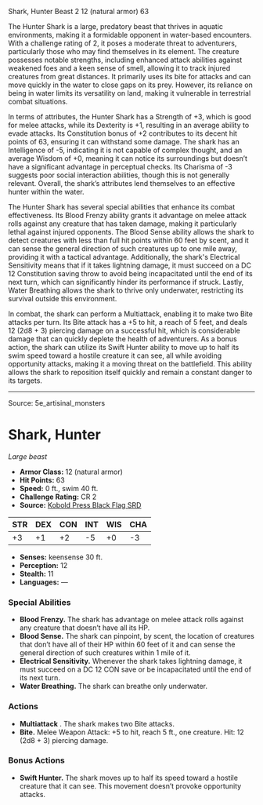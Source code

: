 <MonsterName/>Shark, Hunter</MonsterName>
<CreatureType/>Beast</CreatureType>
<CR/>2</CR>
<AC/>12 (natural armor)</AC>
<HP/>63</HP>
<summary>The Hunter Shark is a large, predatory beast that thrives in aquatic environments, making it a formidable opponent in water-based encounters. With a challenge rating of 2, it poses a moderate threat to adventurers, particularly those who may find themselves in its element. The creature possesses notable strengths, including enhanced attack abilities against weakened foes and a keen sense of smell, allowing it to track injured creatures from great distances. It primarily uses its bite for attacks and can move quickly in the water to close gaps on its prey. However, its reliance on being in water limits its versatility on land, making it vulnerable in terrestrial combat situations.</summary>

<detail>

In terms of attributes, the Hunter Shark has a Strength of +3, which is good for melee attacks, while its Dexterity is +1, resulting in an average ability to evade attacks. Its Constitution bonus of +2 contributes to its decent hit points of 63, ensuring it can withstand some damage. The shark has an Intelligence of -5, indicating it is not capable of complex thought, and an average Wisdom of +0, meaning it can notice its surroundings but doesn’t have a significant advantage in perceptual checks. Its Charisma of -3 suggests poor social interaction abilities, though this is not generally relevant. Overall, the shark’s attributes lend themselves to an effective hunter within the water.

The Hunter Shark has several special abilities that enhance its combat effectiveness. Its Blood Frenzy ability grants it advantage on melee attack rolls against any creature that has taken damage, making it particularly lethal against injured opponents. The Blood Sense ability allows the shark to detect creatures with less than full hit points within 60 feet by scent, and it can sense the general direction of such creatures up to one mile away, providing it with a tactical advantage. Additionally, the shark's Electrical Sensitivity means that if it takes lightning damage, it must succeed on a DC 12 Constitution saving throw to avoid being incapacitated until the end of its next turn, which can significantly hinder its performance if struck. Lastly, Water Breathing allows the shark to thrive only underwater, restricting its survival outside this environment.

In combat, the shark can perform a Multiattack, enabling it to make two Bite attacks per turn. Its Bite attack has a +5 to hit, a reach of 5 feet, and deals 12 (2d8 + 3) piercing damage on a successful hit, which is considerable damage that can quickly deplete the health of adventurers. As a bonus action, the shark can utilize its Swift Hunter ability to move up to half its swim speed toward a hostile creature it can see, all while avoiding opportunity attacks, making it a moving threat on the battlefield. This ability allows the shark to reposition itself quickly and remain a constant danger to its targets.</detail>



---

Source: 5e_artisinal_monsters

# Shark, Hunter

*Large beast*

- **Armor Class:** 12 (natural armor)
- **Hit Points:** 63
- **Speed:** 0 ft., swim 40 ft.
- **Challenge Rating:** CR 2
- **Source:** [Kobold Press Black Flag SRD](https://koboldpress.com/black-flag-roleplaying/)

| STR | DEX | CON | INT | WIS | CHA |
| --- | --- | --- | --- | --- | --- |
| +3 | +1 | +2 | -5 | +0 | -3 |

- **Senses:** keensense 30 ft.
- **Perception:** 12
- **Stealth:** 11
- **Languages:** —

### Special Abilities

- **Blood Frenzy.** The shark has advantage on melee attack rolls against any creature that doesn’t have all its HP.
- **Blood Sense.** The shark can pinpoint, by scent, the location of creatures that don’t have all of their HP within 60 feet of it and can sense the general direction of such creatures within 1 mile of it.
- **Electrical Sensitivity.** Whenever the shark takes lightning damage, it must succeed on a DC 12 CON save or be incapacitated until the end of its next turn.
- **Water Breathing.** The shark can breathe only underwater.

### Actions

- **Multiattack** . The shark makes two Bite attacks.
- **Bite.** Melee Weapon Attack: +5 to hit, reach 5 ft., one creature. Hit: 12 (2d8 + 3) piercing damage.

### Bonus Actions

- **Swift Hunter.** The shark moves up to half its speed toward a hostile creature that it can see. This movement doesn’t provoke opportunity attacks.



